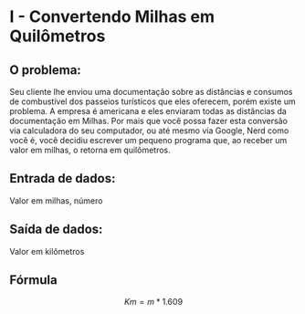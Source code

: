 # I - Convertendo Milhas em Quilômetros

## O problema:   
Seu cliente lhe enviou uma documentação sobre as distâncias e consumos de combustível dos passeios turísticos que eles oferecem, porém existe um problema. A empresa é americana e eles enviaram todas as distâncias da documentação em Milhas. Por mais que você possa fazer esta conversão via calculadora do seu computador, ou até mesmo via Google, Nerd como você é, você decidiu escrever um pequeno programa que, ao receber um valor em milhas, o retorna em quilômetros.

## Entrada de dados:   
Valor em milhas, número

## Saída de dados:   
Valor em kilômetros

## Fórmula   
$$ Km = m * 1.609 $$